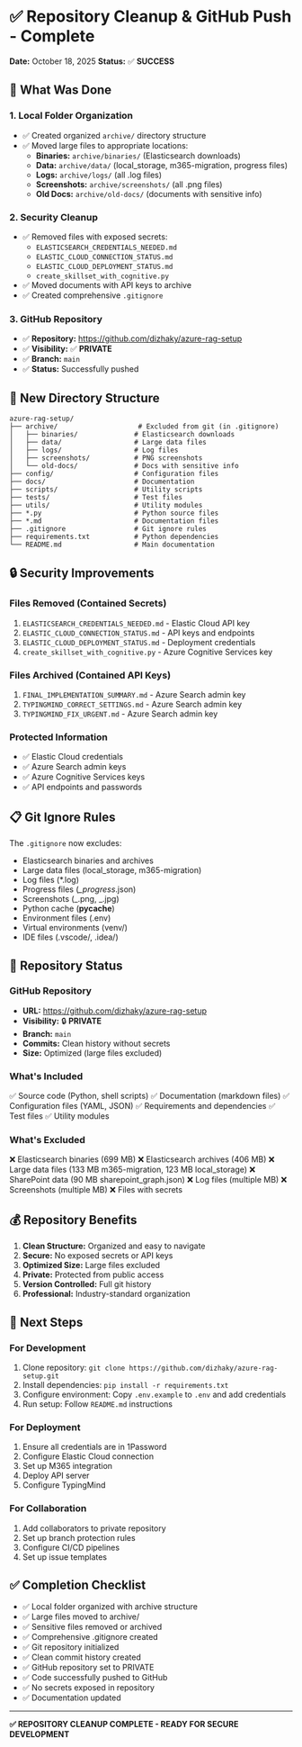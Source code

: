 # ✅ Repository Cleanup & GitHub Push - Complete

**Date:** October 18, 2025
**Status:** ✅ **SUCCESS**

## 🎯 **What Was Done**

### **1. Local Folder Organization**

- ✅ Created organized `archive/` directory structure
- ✅ Moved large files to appropriate locations:
  - **Binaries:** `archive/binaries/` (Elasticsearch downloads)
  - **Data:** `archive/data/` (local_storage, m365-migration, progress files)
  - **Logs:** `archive/logs/` (all .log files)
  - **Screenshots:** `archive/screenshots/` (all .png files)
  - **Old Docs:** `archive/old-docs/` (documents with sensitive info)

### **2. Security Cleanup**

- ✅ Removed files with exposed secrets:
  - `ELASTICSEARCH_CREDENTIALS_NEEDED.md`
  - `ELASTIC_CLOUD_CONNECTION_STATUS.md`
  - `ELASTIC_CLOUD_DEPLOYMENT_STATUS.md`
  - `create_skillset_with_cognitive.py`
- ✅ Moved documents with API keys to archive
- ✅ Created comprehensive `.gitignore`

### **3. GitHub Repository**

- ✅ **Repository:** https://github.com/dizhaky/azure-rag-setup
- ✅ **Visibility:** ✅ **PRIVATE**
- ✅ **Branch:** `main`
- ✅ **Status:** Successfully pushed

## 📁 **New Directory Structure**

```
azure-rag-setup/
├── archive/                    # Excluded from git (in .gitignore)
│   ├── binaries/              # Elasticsearch downloads
│   ├── data/                  # Large data files
│   ├── logs/                  # Log files
│   ├── screenshots/           # PNG screenshots
│   └── old-docs/              # Docs with sensitive info
├── config/                    # Configuration files
├── docs/                      # Documentation
├── scripts/                   # Utility scripts
├── tests/                     # Test files
├── utils/                     # Utility modules
├── *.py                       # Python source files
├── *.md                       # Documentation files
├── .gitignore                 # Git ignore rules
├── requirements.txt           # Python dependencies
└── README.md                  # Main documentation
```

## 🔒 **Security Improvements**

### **Files Removed (Contained Secrets)**

1. `ELASTICSEARCH_CREDENTIALS_NEEDED.md` - Elastic Cloud API key
2. `ELASTIC_CLOUD_CONNECTION_STATUS.md` - API keys and endpoints
3. `ELASTIC_CLOUD_DEPLOYMENT_STATUS.md` - Deployment credentials
4. `create_skillset_with_cognitive.py` - Azure Cognitive Services key

### **Files Archived (Contained API Keys)**

1. `FINAL_IMPLEMENTATION_SUMMARY.md` - Azure Search admin key
2. `TYPINGMIND_CORRECT_SETTINGS.md` - Azure Search admin key
3. `TYPINGMIND_FIX_URGENT.md` - Azure Search admin key

### **Protected Information**

- ✅ Elastic Cloud credentials
- ✅ Azure Search admin keys
- ✅ Azure Cognitive Services keys
- ✅ API endpoints and passwords

## 📋 **Git Ignore Rules**

The `.gitignore` now excludes:

- Elasticsearch binaries and archives
- Large data files (local_storage, m365-migration)
- Log files (\*.log)
- Progress files (_\_progress_.json)
- Screenshots (_.png, _.jpg)
- Python cache (**pycache**)
- Environment files (.env)
- Virtual environments (venv/)
- IDE files (.vscode/, .idea/)

## 🚀 **Repository Status**

### **GitHub Repository**

- **URL:** https://github.com/dizhaky/azure-rag-setup
- **Visibility:** 🔒 **PRIVATE**
- **Branch:** `main`
- **Commits:** Clean history without secrets
- **Size:** Optimized (large files excluded)

### **What's Included**

✅ Source code (Python, shell scripts)
✅ Documentation (markdown files)
✅ Configuration files (YAML, JSON)
✅ Requirements and dependencies
✅ Test files
✅ Utility modules

### **What's Excluded**

❌ Elasticsearch binaries (699 MB)
❌ Elasticsearch archives (406 MB)
❌ Large data files (133 MB m365-migration, 123 MB local_storage)
❌ SharePoint data (90 MB sharepoint_graph.json)
❌ Log files (multiple MB)
❌ Screenshots (multiple MB)
❌ Files with secrets

## 💰 **Repository Benefits**

1. **Clean Structure:** Organized and easy to navigate
2. **Secure:** No exposed secrets or API keys
3. **Optimized Size:** Large files excluded
4. **Private:** Protected from public access
5. **Version Controlled:** Full git history
6. **Professional:** Industry-standard organization

## 📝 **Next Steps**

### **For Development**

1. Clone repository: `git clone https://github.com/dizhaky/azure-rag-setup.git`
2. Install dependencies: `pip install -r requirements.txt`
3. Configure environment: Copy `.env.example` to `.env` and add credentials
4. Run setup: Follow `README.md` instructions

### **For Deployment**

1. Ensure all credentials are in 1Password
2. Configure Elastic Cloud connection
3. Set up M365 integration
4. Deploy API server
5. Configure TypingMind

### **For Collaboration**

1. Add collaborators to private repository
2. Set up branch protection rules
3. Configure CI/CD pipelines
4. Set up issue templates

## ✅ **Completion Checklist**

- ✅ Local folder organized with archive structure
- ✅ Large files moved to archive/
- ✅ Sensitive files removed or archived
- ✅ Comprehensive .gitignore created
- ✅ Git repository initialized
- ✅ Clean commit history created
- ✅ GitHub repository set to PRIVATE
- ✅ Code successfully pushed to GitHub
- ✅ No secrets exposed in repository
- ✅ Documentation updated

---

**✅ REPOSITORY CLEANUP COMPLETE - READY FOR SECURE DEVELOPMENT**
